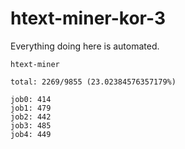 # htext-miner-kor-3

Everything doing here is automated.

```
htext-miner

total: 2269/9855 (23.02384576357179%)

job0: 414
job1: 479
job2: 442
job3: 485
job4: 449
```